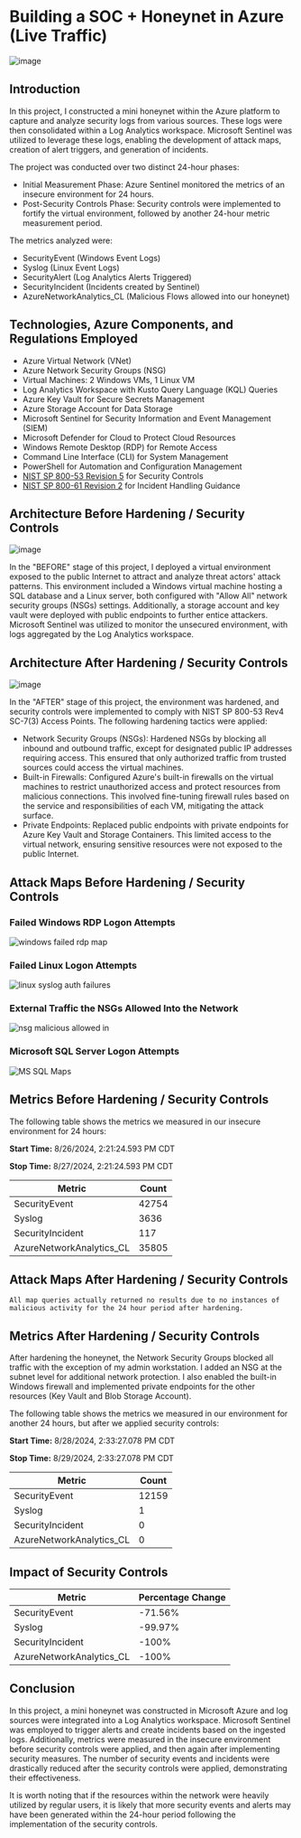 # Building a SOC + Honeynet in Azure (Live Traffic)
![image](https://github.com/user-attachments/assets/ae955caa-a136-4e2e-a371-17762b170459)

## Introduction

In this project, I constructed a mini honeynet within the Azure platform to capture and analyze security logs from various sources. These logs were then consolidated within a Log Analytics workspace. Microsoft Sentinel was utilized to leverage these logs, enabling the development of attack maps, creation of alert triggers, and generation of incidents.

The project was conducted over two distinct 24-hour phases:

- Initial Measurement Phase: Azure Sentinel monitored the metrics of an insecure environment for 24 hours.
- Post-Security Controls Phase: Security controls were implemented to fortify the virtual environment, followed by another 24-hour metric measurement period.

The metrics analyzed were:
- SecurityEvent (Windows Event Logs)
- Syslog (Linux Event Logs)
- SecurityAlert (Log Analytics Alerts Triggered)
- SecurityIncident (Incidents created by Sentinel)
- AzureNetworkAnalytics_CL (Malicious Flows allowed into our honeynet)

## Technologies, Azure Components, and Regulations Employed
- Azure Virtual Network (VNet)
- Azure Network Security Groups (NSG)
- Virtual Machines: 2 Windows VMs, 1 Linux VM
- Log Analytics Workspace with Kusto Query Language (KQL) Queries
- Azure Key Vault for Secure Secrets Management
- Azure Storage Account for Data Storage
- Microsoft Sentinel for Security Information and Event Management (SIEM)
- Microsoft Defender for Cloud to Protect Cloud Resources
- Windows Remote Desktop (RDP) for Remote Access
- Command Line Interface (CLI) for System Management
- PowerShell for Automation and Configuration Management
- [NIST SP 800-53 Revision 5](https://csrc.nist.gov/pubs/sp/800/53/r5/upd1/final) for Security Controls
- [NIST SP 800-61 Revision 2](https://csrc.nist.gov/pubs/sp/800/61/r2/final) for Incident Handling Guidance

## Architecture Before Hardening / Security Controls
![image](https://github.com/user-attachments/assets/d26c5ee9-a8ea-474f-80cf-0b64fd77a348)

In the "BEFORE" stage of this project, I deployed a virtual environment exposed to the public Internet to attract and analyze threat actors' attack patterns. This environment included a Windows virtual machine hosting a SQL database and a Linux server, both configured with "Allow All" network security groups (NSGs) settings. Additionally, a storage account and key vault were deployed with public endpoints to further entice attackers. Microsoft Sentinel was utilized to monitor the unsecured environment, with logs aggregated by the Log Analytics workspace.


## Architecture After Hardening / Security Controls
![image](https://github.com/user-attachments/assets/fc9d55ac-439b-4d23-8740-5fcbc848b63b)


In the "AFTER" stage of this project, the environment was hardened, and security controls were implemented to comply with NIST SP 800-53 Rev4 SC-7(3) Access Points. The following hardening tactics were applied:

- Network Security Groups (NSGs): Hardened NSGs by blocking all inbound and outbound traffic, except for designated public IP addresses requiring access. This ensured that only authorized traffic from trusted sources could access the virtual machines.
- Built-in Firewalls: Configured Azure's built-in firewalls on the virtual machines to restrict unauthorized access and protect resources from malicious connections. This involved fine-tuning firewall rules based on the service and responsibilities of each VM, mitigating the attack surface.
- Private Endpoints: Replaced public endpoints with private endpoints for Azure Key Vault and Storage Containers. This limited access to the virtual network, ensuring sensitive resources were not exposed to the public Internet.

## Attack Maps Before Hardening / Security Controls
### Failed Windows RDP Logon Attempts
![windows failed rdp map](https://github.com/user-attachments/assets/5fc91792-5264-49bb-9247-87a8caae6780)
### Failed Linux Logon Attempts
![linux syslog auth failures](https://github.com/user-attachments/assets/10a27811-21a7-481d-abe6-6a1c73e5b0e3)
### External Traffic the NSGs Allowed Into the Network
![nsg malicious allowed in](https://github.com/user-attachments/assets/56cf2a88-941c-4b9d-9dfb-c35b42a4c798)
### Microsoft SQL Server Logon Attempts
![MS SQL Maps](https://github.com/user-attachments/assets/1343ff54-7bef-4b6f-97c6-7632674faab7)

## Metrics Before Hardening / Security Controls

The following table shows the metrics we measured in our insecure environment for 24 hours:

**Start Time:** 8/26/2024, 2:21:24.593 PM CDT

**Stop Time:** 8/27/2024, 2:21:24.593 PM CDT

| Metric                   | Count
| ------------------------ | -----
| SecurityEvent            | 42754
| Syslog                   | 3636
| SecurityIncident         | 117
| AzureNetworkAnalytics_CL | 35805

## Attack Maps After Hardening / Security Controls

```All map queries actually returned no results due to no instances of malicious activity for the 24 hour period after hardening.```

## Metrics After Hardening / Security Controls

After hardening the honeynet, the Network Security Groups blocked all traffic with the exception of my admin workstation. I added an NSG at the subnet level for additional network protection. I also enabled the built-in Windows firewall and implemented private endpoints for the other resources (Key Vault and Blob Storage Account).

The following table shows the metrics we measured in our environment for another 24 hours, but after we applied security controls:

**Start Time:** 8/28/2024, 2:33:27.078 PM CDT

**Stop Time:**	8/29/2024, 2:33:27.078 PM CDT

| Metric                   | Count
| ------------------------ | -----
| SecurityEvent            | 12159
| Syslog                   | 1
| SecurityIncident         | 0
| AzureNetworkAnalytics_CL | 0

## Impact of Security Controls

| Metric                   | Percentage Change
| ------------------------ | -----
| SecurityEvent            | -71.56%
| Syslog                   | -99.97%
| SecurityIncident         | -100%
| AzureNetworkAnalytics_CL | -100%

## Conclusion

In this project, a mini honeynet was constructed in Microsoft Azure and log sources were integrated into a Log Analytics workspace. Microsoft Sentinel was employed to trigger alerts and create incidents based on the ingested logs. Additionally, metrics were measured in the insecure environment before security controls were applied, and then again after implementing security measures. The number of security events and incidents were drastically reduced after the security controls were applied, demonstrating their effectiveness.

It is worth noting that if the resources within the network were heavily utilized by regular users, it is likely that more security events and alerts may have been generated within the 24-hour period following the implementation of the security controls.
